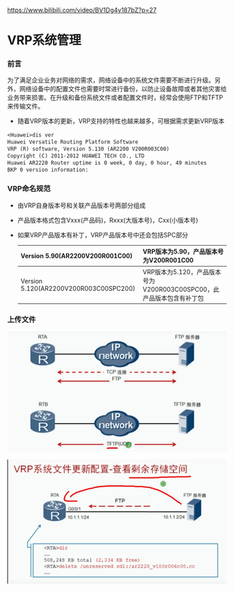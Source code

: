  https://www.bilibili.com/video/BV1Dg4y187bZ?p=27 

# VRP系统管理

### 前言

为了满足企业业务对网络的需求，网络设备中的系统文件需要不断进行升级。另外，网络设备中的配置文件也需要时常进行备份，以防止设备故障或者其他灾害给业务带来损害。在升级和备份系统文件或者配置文件时，经常会使用FTP和TFTP来传输文件。

* 随着VRP版本的更新，VRP支持的特性也越来越多，可根据需求更新VRP版本

```
<Huawei>dis ver
Huawei Versatile Routing Platform Software
VRP (R) software, Version 5.130 (AR2200 V200R003C00)
Copyright (C) 2011-2012 HUAWEI TECH CO., LTD
Huawei AR2220 Router uptime is 0 week, 0 day, 0 hour, 49 minutes
BKP 0 version information: 

```

### VRP命名规范

* 由VRP自身版本号和关联产品版本号两部分组成

* 产品版本格式包含Vxxx(产品码)，Rxxx(大版本号)，Cxx(小版本号)

* 如果VRP产品版本有补丁，VRP产品版本号中还会包括SPC部分

  | Version 5.90(AR2200V200R001C00)        | VRP版本为5.90，产品版本号为V200R001C00                       |
  | -------------------------------------- | ------------------------------------------------------------ |
  | Version 5.120(AR2200V200R003C00SPC200) | VRP版本为5.120，产品版本号为V200R003C00SPC00，此产品版本包含有补丁包 |

### 上传文件

![1595926705817](VRP系统管理.assets/1595926705817.png)

![1595926896656](VRP系统管理.assets/1595926896656.png)

